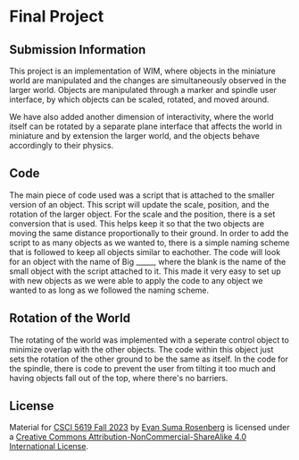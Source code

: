 # Final Project

## Submission Information

This project is an implementation of WIM, where objects in the miniature world are manipulated and the changes are simultaneously observed in the larger world. Objects are manipulated through a marker and spindle user interface, by which objects can be scaled, rotated, and moved around.

We have also added another dimension of interactivity, where the world itself can be rotated by a separate plane interface that affects the world in miniature and by extension the larger world, and the objects behave accordingly to their physics.

## Code

The main piece of code used was a script that is attached to the smaller version of an object. This script will update the scale, position, and the rotation of the larger object. For the scale and the position, there is a set conversion that is used. This helps keep it so that the two objects are moving the same distance proportionally to their ground.
In order to add the script to as many objects as we wanted to, there is a simple naming scheme that is followed to keep all objects similar to eachother. The code will look for an object with the name of Big _____, where the blank is the name of the small object with the script attached to it. This made it very easy to set up with new objects as we were able to apply the code to any object we wanted to as long as we followed the naming scheme.

## Rotation of the World

The rotating of the world was implemented with a seperate control object to minimize overlap with the other objects. The code within this object just sets the rotation of the other ground to be the same as itself. In the code for the spindle, there is code to prevent the user from tilting it too much and having objects fall out of the top, where there's no barriers.

## License

Material for [CSCI 5619 Fall 2023](https://canvas.umn.edu/courses/391288/assignments/syllabus) by [Evan Suma Rosenberg](https://illusioneering.umn.edu/) is licensed under a [Creative Commons Attribution-NonCommercial-ShareAlike 4.0 International License](http://creativecommons.org/licenses/by-nc-sa/4.0/).
